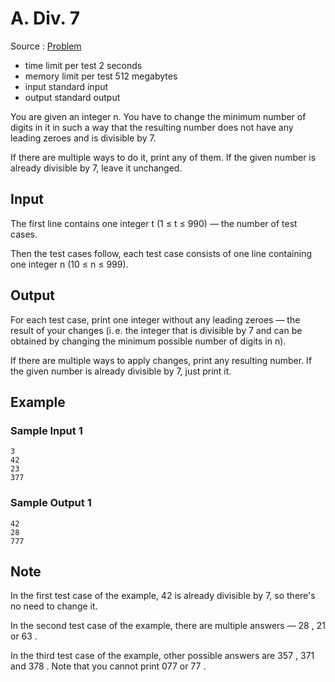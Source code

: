 # A. Div. 7

Source : [Problem](https://codeforces.com/problemset/problem/1633/A)

- time limit per test 2 seconds
- memory limit per test 512 megabytes
- input standard input
- output standard output

You are given an integer n. You have to change the minimum number of digits in it in such a way that the resulting number does not have any leading zeroes and is divisible by 7.

If there are multiple ways to do it, print any of them. If the given number is already divisible by 7, leave it unchanged.

## Input

The first line contains one integer t
(1 ≤ t ≤ 990) — the number of test cases.

Then the test cases follow, each test case consists of one line containing one integer n
(10 ≤ n ≤ 999).

## Output

For each test case, print one integer without any leading zeroes — the result of your changes (i. e. the integer that is divisible by 7
and can be obtained by changing the minimum possible number of digits in n).

If there are multiple ways to apply changes, print any resulting number. If the given number is already divisible by 7, just print it.

## Example

### Sample Input 1

    3
    42
    23
    377

### Sample Output 1

    42
    28
    777

## Note

In the first test case of the example, 42
is already divisible by 7, so there's no need to change it.

In the second test case of the example, there are multiple answers — 28
, 21
or 63
.

In the third test case of the example, other possible answers are 357
, 371
and 378
. Note that you cannot print 077
or 77
.
